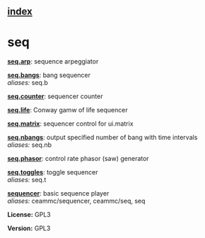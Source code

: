[index](index.html) 
---

# seq




[**seq.arp**](seq.arp.html): sequence arpeggiator 

[**seq.bangs**](seq.bangs.html): bang sequencer <br>
_aliases:_ seq.b


[**seq.counter**](seq.counter.html): sequencer counter 

[**seq.life**](seq.life.html): Conway gamw of life sequencer 

[**seq.matrix**](seq.matrix.html): sequencer control for ui.matrix 

[**seq.nbangs**](seq.nbangs.html): output specified number of bang with time intervals <br>
_aliases:_ seq.nb


[**seq.phasor**](seq.phasor.html): control rate phasor (saw) generator 

[**seq.toggles**](seq.toggles.html): toggle sequencer <br>
_aliases:_ seq.t


[**sequencer**](sequencer.html): basic sequence player <br>
_aliases:_ ceammc/sequencer, ceammc/seq, seq




**License:** GPL3

**Version:** GPL3
